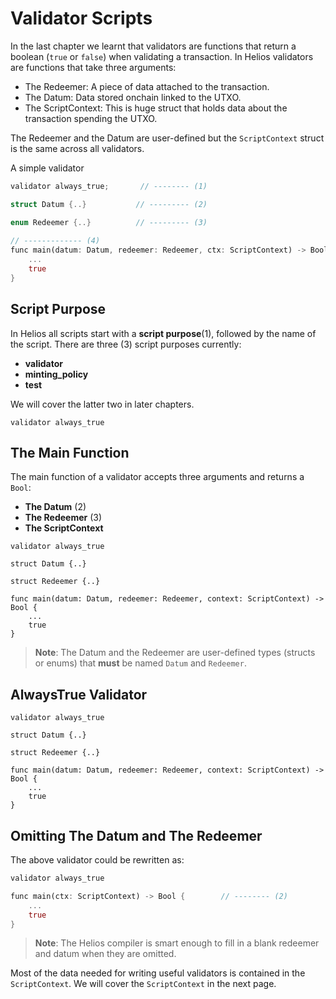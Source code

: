 # Validator Scripts

In the last chapter we learnt that validators are functions that return a boolean (`true`  or `false`) when validating a transaction. In Helios validators are functions that take three arguments:

- The Redeemer: A piece of data attached to the transaction.
- The Datum: Data stored onchain linked to the UTXO.
- The ScriptContext: This is huge struct that holds data about the transaction spending the UTXO.

The Redeemer and the Datum are user-defined but the `ScriptContext` struct is the same across all validators.

A simple validator

```rust
validator always_true;       // -------- (1)

struct Datum {..}           // --------- (2)

enum Redeemer {..}          // --------- (3)
                            
// ------------- (4)
func main(datum: Datum, redeemer: Redeemer, ctx: ScriptContext) -> Bool {
    ...
    true                     
}
```

## Script Purpose

In Helios all scripts start with a  **script purpose**(1), followed by the name of the script. There are three (3) script purposes currently:

- **validator**
- **minting_policy**
- **test**

We will cover the latter two in later chapters.

```rust, noplaypen
validator always_true
```

## The Main Function

The main function of a validator accepts three arguments and returns a `Bool`:

- **The Datum** (2)
- **The Redeemer** (3)
- **The ScriptContext**

```go, noplaypen
validator always_true

struct Datum {..}

struct Redeemer {..}

func main(datum: Datum, redeemer: Redeemer, context: ScriptContext) -> Bool {
    ...
    true
}
```

>**Note**: The Datum and the Redeemer are user-defined types (structs or enums) that **must** be named `Datum` and `Redeemer`.

## AlwaysTrue Validator

```go, noplaypen
validator always_true

struct Datum {..}

struct Redeemer {..}

func main(datum: Datum, redeemer: Redeemer, context: ScriptContext) -> Bool {
    ...
    true
}
```

## Omitting The Datum and The Redeemer

The above validator could be rewritten as:

```rust
validator always_true     

func main(ctx: ScriptContext) -> Bool {        // -------- (2)
    ...
    true                     
}
```

>**Note**: The Helios compiler is smart enough to fill in a blank redeemer and datum when they are omitted.

Most of the data needed for writing useful validators is contained in the `ScriptContext`.
We will cover the `ScriptContext` in the next page.
